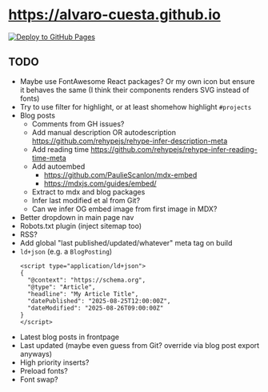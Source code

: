 # https://alvaro-cuesta.github.io

[![Deploy to GitHub Pages](https://github.com/alvaro-cuesta/alvaro-cuesta.github.io/actions/workflows/deploy.yml/badge.svg)](https://github.com/alvaro-cuesta/alvaro-cuesta.github.io/actions/workflows/deploy.yml)

## TODO

- Maybe use FontAwesome React packages? Or my own icon but ensure it behaves the same (I think their
  components renders SVG instead of fonts)
- Try to use filter for highlight, or at least shomehow highlight `#projects`
- Blog posts
  - Comments from GH issues?
  - Add manual description OR autodescription https://github.com/rehypejs/rehype-infer-description-meta
  - Add reading time https://github.com/rehypejs/rehype-infer-reading-time-meta
  - Add autoembed
    - https://github.com/PaulieScanlon/mdx-embed
    - https://mdxjs.com/guides/embed/
  - Extract to mdx and blog packages
  - Infer last modified et al from Git?
  - Can we infer OG embed image from first image in MDX?
- Better dropdown in main page nav
- Robots.txt plugin (inject sitemap too)
- RSS?
- Add global "last published/updated/whatever" meta tag on build
- `ld+json` (e.g. a `BlogPosting`)
  ```
  <script type="application/ld+json">
  {
    "@context": "https://schema.org",
    "@type": "Article",
    "headline": "My Article Title",
    "datePublished": "2025-08-25T12:00:00Z",
    "dateModified": "2025-08-26T09:00:00Z"
  }
  </script>
  ```
- Latest blog posts in frontpage
- Last updated (maybe even guess from Git? override via blog post export anyways)
- High priority inserts?
- Preload fonts?
- Font swap?
